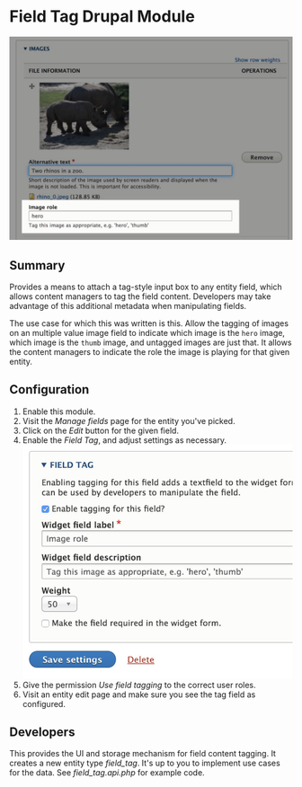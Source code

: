 # Field Tag Drupal Module

![Implementation](images/implementation.jpg)

## Summary

Provides a means to attach a tag-style input box to any entity field, which allows content managers to tag the field content.  Developers may take advantage of this additional metadata when manipulating fields.

The use case for which this was written is this.  Allow the tagging of images on an multiple value image field to indicate which image is the `hero` image, which image is the `thumb` image, and untagged images are just that.  It allows the content managers to indicate the role the image is playing for that given entity.

## Configuration

1. Enable this module.
1. Visit the _Manage fields_ page for the entity you've picked.
1. Click on the _Edit_ button for the given field.
1. Enable the _Field Tag_, and adjust settings as necessary.  ![Settings](images/settings.jpg)
1. Give the permission _Use field tagging_ to the correct user roles.
1. Visit an entity edit page and make sure you see the tag field as configured.

## Developers

This provides the UI and storage mechanism for field content tagging.  It creates a new entity type _field_tag_.  It's up to you to implement use cases for the data.  See _field_tag.api.php_ for example code.
